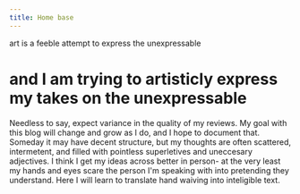 ```yaml
---
title: Home base
---
```


art is a feeble attempt to express the unexpressable
# and I am trying to artisticly express my takes on the unexpressable


Needless to say, expect variance in the quality of my reviews. My goal with
this blog will change and grow as I do, and I hope to document that. Someday it
may have decent structure, but my thoughts are often scattered, intermetent,
and filled with pointless superletives and uneccesary adjectives. I think I 
get my ideas across better in person- at the very least my hands and eyes
scare the person I'm speaking with into pretending they understand. Here I
will learn to translate hand waiving into inteligible text.

